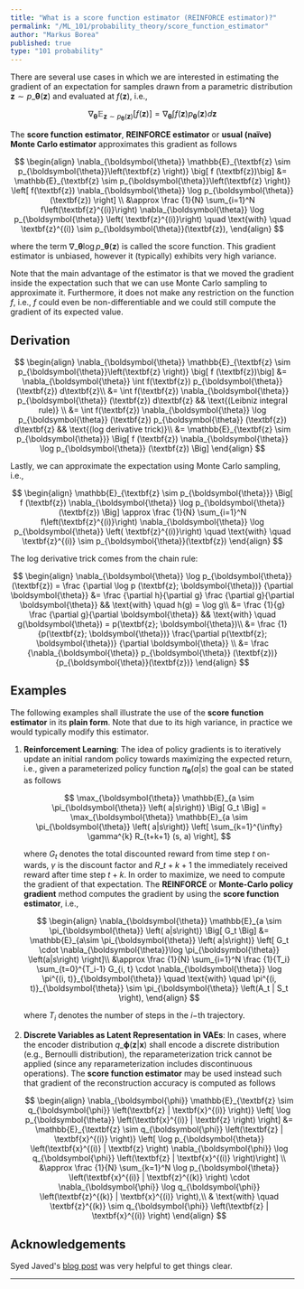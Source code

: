 ```yaml
---
title: "What is a score function estimator (REINFORCE estimator)?"
permalink: "/ML_101/probability_theory/score_function_estimator"
author: "Markus Borea"
published: true
type: "101 probability"
---
```


There are several use cases in which we are interested in estimating
the gradient of an expectation for samples drawn from a parametric
distribution $\textbf{z} \sim
p\_{\boldsymbol{\theta}}\left(\textbf{z}\right)$ and evaluated at $f(\textbf{z})$, i.e., 

$$
  \nabla_{\boldsymbol{\theta}} \mathbb{E}_{\textbf{z} \sim
  p_{\boldsymbol{\theta}}\left(\textbf{z} \right)} \big[ f
  (\textbf{z})\big] = \nabla_{\boldsymbol{\theta}} \int f(\textbf{z})
  p_{\boldsymbol{\theta}} (\textbf{z}) d\textbf{z}
$$

The **score function estimator**, **REINFORCE estimator** or **usual
(naïve) Monte Carlo estimator** approximates this gradient as follows 

$$
\begin{align}
\nabla_{\boldsymbol{\theta}} \mathbb{E}_{\textbf{z} \sim
  p_{\boldsymbol{\theta}}\left(\textbf{z} \right)} \big[ f
  (\textbf{z})\big] &= \mathbb{E}_{\textbf{z} \sim
  p_{\boldsymbol{\theta}}\left(\textbf{z} \right)} \left[
  f(\textbf{z}) \nabla_{\boldsymbol{\theta}} \log
  p_{\boldsymbol{\theta}} (\textbf{z}) \right] \\
  &\approx \frac {1}{N}
  \sum_{i=1}^N f\left(\textbf{z}^{(i)}\right) \nabla_{\boldsymbol{\theta}} \log
  p_{\boldsymbol{\theta}} \left( \textbf{z}^{(i)}\right) \quad
  \text{with} \quad \textbf{z}^{(i)} \sim p_{\boldsymbol{\theta}}(\textbf{z}),
\end{align}
$$

where the term $\nabla\_{\boldsymbol{\theta}}\log p\_{\boldsymbol{\theta}} (\textbf{z})$ is called
the score function. This gradient estimator is unbiased, however
it (typically) exhibits very high variance.

Note that the main advantage of the estimator is that we moved the
gradient inside the expectation such that we can use Monte Carlo
sampling to approximate it. Furthermore, it does not make any
restriction on the function $f$, i.e., $f$ could even be
non-differentiable and we could still compute the gradient of its
expected value. 

<!-- [^1]: Note that the term score function is only used when -->
<!--     $p\_{\boldsymbol{\theta}} (\textbf{z})$ is valid likelihood -->
<!--     function, i.e., the outputs are probabilities parameterized by -->
<!--     $\boldsymbol{\theta}$.  -->

## Derivation

$$
\begin{align}
\nabla_{\boldsymbol{\theta}} \mathbb{E}_{\textbf{z} \sim
  p_{\boldsymbol{\theta}}\left(\textbf{z} \right)} \big[ f
  (\textbf{z})\big] 
  &= \nabla_{\boldsymbol{\theta}} \int f(\textbf{z})
  p_{\boldsymbol{\theta}} (\textbf{z}) d\textbf{z}\\
  &= \int f(\textbf{z}) \nabla_{\boldsymbol{\theta}} p_{\boldsymbol{\theta}} (\textbf{z})
  d\textbf{z} && \text{(Leibniz integral rule)} \\
  &= \int f(\textbf{z})
  \nabla_{\boldsymbol{\theta}}
  \log p_{\boldsymbol{\theta}} (\textbf{z}) p_{\boldsymbol{\theta}} (\textbf{z})
  d\textbf{z} && \text{(log derivative trick)}\\ 
  &= \mathbb{E}_{\textbf{z} \sim p_{\boldsymbol{\theta}}} \Big[ f
  (\textbf{z}) \nabla_{\boldsymbol{\theta}} \log
  p_{\boldsymbol{\theta}} (\textbf{z}) \Big]
\end{align}
$$

Lastly, we can approximate the expectation using Monte Carlo sampling,
i.e.,

$$
\begin{align}
\mathbb{E}_{\textbf{z} \sim p_{\boldsymbol{\theta}}} \Big[ f
  (\textbf{z}) \nabla_{\boldsymbol{\theta}} \log
  p_{\boldsymbol{\theta}} (\textbf{z}) \Big] \approx \frac {1}{N}
  \sum_{i=1}^N f\left(\textbf{z}^{(i)}\right) \nabla_{\boldsymbol{\theta}} \log
  p_{\boldsymbol{\theta}} \left( \textbf{z}^{(i)}\right) \quad
  \text{with} \quad \textbf{z}^{(i)} \sim p_{\boldsymbol{\theta}}(\textbf{z})
\end{align}
$$

The log derivative trick comes from the chain rule:

$$
\begin{align}
\nabla_{\boldsymbol{\theta}} \log p_{\boldsymbol{\theta}} (\textbf{z}) = \frac
{\partial \log p (\textbf{z}; \boldsymbol{\theta})} {\partial
\boldsymbol{\theta}} &= \frac {\partial h}{\partial g} \frac {\partial
g}{\partial \boldsymbol{\theta}} && \text{with} \quad h(g) = \log g\\
&= \frac {1}{g} \frac {\partial g}{\partial \boldsymbol{\theta}} &&
\text{with} \quad g(\boldsymbol{\theta}) = p(\textbf{z}; \boldsymbol{\theta})\\
&= \frac {1}{p(\textbf{z}; \boldsymbol{\theta})} \frac{\partial
p(\textbf{z}; \boldsymbol{\theta})} {\partial \boldsymbol{\theta}} \\
&= \frac {\nabla_{\boldsymbol{\theta}} p_{\boldsymbol{\theta}} (\textbf{z})}{p_{\boldsymbol{\theta}}(\textbf{z})}
\end{align}
$$


## Examples

The following examples shall illustrate the use of the **score
function estimator** in its **plain form**. Note that due to its high
variance, in practice we would typically modify this estimator.

1. **Reinforcement Learning**: The idea of policy
   gradients is to iteratively update an initial random policy 
   towards maximizing the expected return, i.e., given a parameterized
   policy function $\pi_{\boldsymbol{\theta}} \left(a | s \right)$ the
   goal can be stated as follows 
   
   $$
     \max_{\boldsymbol{\theta}} \mathbb{E}_{a \sim \pi_{\boldsymbol{\theta}}
     \left( a|s\right)} \Big[ G_t \Big] = \max_{\boldsymbol{\theta}}
     \mathbb{E}_{a \sim \pi_{\boldsymbol{\theta}}
     \left( a|s\right)} \left[ \sum_{k=1}^{\infty} \gamma^{k}
     R_{t+k+1} (s, a) \right],
   $$
   
   where $G_t$ denotes the total discounted reward from time step $t$
   on-wards, $\gamma$ is the discount factor and $R\_{t+k+1}$ the
   immediately received reward after time step $t+k$. In order to
   maximize, we need to compute the gradient of that expectation. The
   **REINFORCE** or **Monte-Carlo policy gradient** method computes the
   gradient by using the **score function estimator**, i.e.,  
   
   $$
   \begin{align}
    \nabla_{\boldsymbol{\theta}} \mathbb{E}_{a \sim \pi_{\boldsymbol{\theta}}
    \left( a|s\right)} \Big[ G_t \Big] &= \mathbb{E}_{a\sim \pi_{\boldsymbol{\theta}}
    \left( a|s\right)} \left[ G_t \cdot \nabla_{\boldsymbol{\theta}}\log \pi_{\boldsymbol{\theta}} \left(a|s\right) \right]\\
    &\approx \frac {1}{N} \sum_{i=1}^N \frac {1}{T_i} \sum_{t=0}^{T_i-1} G_{i, t} \cdot \nabla_{\boldsymbol{\theta}} \log \pi^{(i,
   t)}_{\boldsymbol{\theta}} \quad \text{with} \quad \pi^{(i,
   t)}_{\boldsymbol{\theta}} \sim \pi_{\boldsymbol{\theta}} \left(A_t | S_t \right),
   \end{align}
   $$
   
   where $T_i$ denotes the number of steps in the $i-$th trajectory. 
2. **Discrete Variables as Latent Representation in VAEs**: In cases,
   where the encoder distribution $q\_{\boldsymbol{\phi}} \left(
   \textbf{z} | \textbf{x} \right)$ shall encode a discrete
   distribution (e.g., Bernoulli distribution), the reparameterization
   trick cannot be applied (since any reparameterization includes
   discontinuous operations). The **score function estimator** may be
   used instead such that gradient of the reconstruction accuracy is computed as follows 
   
   $$
   \begin{align}
     \nabla_{\boldsymbol{\phi}} \mathbb{E}_{\textbf{z} \sim q_{\boldsymbol{\phi}}
     \left(\textbf{z} | \textbf{x}^{(i)} \right)} \left[ \log
     p_{\boldsymbol{\theta}} \left(\textbf{x}^{(i)} | \textbf{z}
     \right) \right] &= \mathbb{E}_{\textbf{z} \sim q_{\boldsymbol{\phi}}
     \left(\textbf{z} | \textbf{x}^{(i)} \right)} \left[ \log
     p_{\boldsymbol{\theta}} \left(\textbf{x}^{(i)} | \textbf{z}
     \right) \nabla_{\boldsymbol{\phi}} \log q_{\boldsymbol{\phi}}
     \left(\textbf{z} | \textbf{x}^{(i)} \right)\right] \\
     &\approx \frac {1}{N} \sum_{k=1}^N \log
     p_{\boldsymbol{\theta}} \left(\textbf{x}^{(i)} | \textbf{z}^{(k)}
     \right) \cdot \nabla_{\boldsymbol{\phi}} \log q_{\boldsymbol{\phi}}
     \left(\textbf{z}^{(k)} | \textbf{x}^{(i)} \right),\\
     & \text{with} \quad \textbf{z}^{(k)} \sim q_{\boldsymbol{\phi}}
     \left(\textbf{z} | \textbf{x}^{(i)} \right)
   \end{align}
   $$

## Acknowledgements

Syed Javed's [blog
post](https://stillbreeze.github.io/REINFORCE-vs-Reparameterization-trick/)
was very helpful to get things clear.

----------------------------------------------------------------------------------
